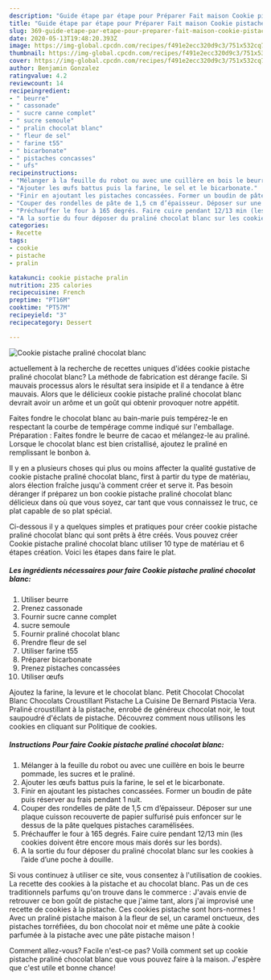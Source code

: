 ```yaml
---
description: "Guide étape par étape pour Préparer Fait maison Cookie pistache praliné chocolat blanc"
title: "Guide étape par étape pour Préparer Fait maison Cookie pistache praliné chocolat blanc"
slug: 369-guide-etape-par-etape-pour-preparer-fait-maison-cookie-pistache-praline-chocolat-blanc
date: 2020-05-13T19:48:20.393Z
image: https://img-global.cpcdn.com/recipes/f491e2ecc320d9c3/751x532cq70/cookie-pistache-praline-chocolat-blanc-photo-principale-de-la-recette.jpg
thumbnail: https://img-global.cpcdn.com/recipes/f491e2ecc320d9c3/751x532cq70/cookie-pistache-praline-chocolat-blanc-photo-principale-de-la-recette.jpg
cover: https://img-global.cpcdn.com/recipes/f491e2ecc320d9c3/751x532cq70/cookie-pistache-praline-chocolat-blanc-photo-principale-de-la-recette.jpg
author: Benjamin Gonzalez
ratingvalue: 4.2
reviewcount: 14
recipeingredient:
- " beurre"
- " cassonade"
- " sucre canne complet"
- " sucre semoule"
- " pralin chocolat blanc"
- " fleur de sel"
- " farine t55"
- " bicarbonate"
- " pistaches concasses"
- " ufs"
recipeinstructions:
- "Mélanger à la feuille du robot ou avec une cuillère en bois le beurre pommade, les sucres et le praliné."
- "Ajouter les œufs battus puis la farine, le sel et le bicarbonate."
- "Finir en ajoutant les pistaches concassées. Former un boudin de pâte puis réserver au frais pendant 1 nuit."
- "Couper des rondelles de pâte de 1,5 cm d’épaisseur. Déposer sur une plaque cuisson recouverte de papier sulfurisé puis enfoncer sur le dessus de la pâte quelques pistaches caramélisées."
- "Préchauffer le four à 165 degrés. Faire cuire pendant 12/13 min (les cookies doivent être encore mous mais dorés sur les bords)."
- "A la sortie du four déposer du praliné chocolat blanc sur les cookies à l’aide d’une poche à douille."
categories:
- Recette
tags:
- cookie
- pistache
- pralin

katakunci: cookie pistache pralin 
nutrition: 235 calories
recipecuisine: French
preptime: "PT16M"
cooktime: "PT57M"
recipeyield: "3"
recipecategory: Dessert

---
```



![Cookie pistache praliné chocolat blanc](https://img-global.cpcdn.com/recipes/f491e2ecc320d9c3/751x532cq70/cookie-pistache-praline-chocolat-blanc-photo-principale-de-la-recette.jpg)

actuellement à la recherche de recettes uniques d'idées cookie pistache praliné chocolat blanc? La méthode de fabrication est dérange facile. Si mauvais processus alors le résultat sera insipide et il a tendance à être mauvais. Alors que le délicieux cookie pistache praliné chocolat blanc devrait avoir un arôme et un goût qui obtenir provoquer notre appétit.

Faites fondre le chocolat blanc au bain-marie puis tempérez-le en respectant la courbe de tempérage comme indiqué sur l&#39;emballage. Préparation : Faites fondre le beurre de cacao et mélangez-le au praliné. Lorsque le chocolat blanc est bien cristallisé, ajoutez le praliné en remplissant le bonbon à.

Il y en a plusieurs choses qui plus ou moins affecter la qualité gustative de cookie pistache praliné chocolat blanc, first à partir du type de matériau, alors élection fraîche jusqu'à comment créer et serve it. Pas besoin déranger if préparez un bon cookie pistache praliné chocolat blanc délicieux dans où que vous soyez, car tant que vous connaissez le truc, ce plat capable de so plat spécial.


Ci-dessous il y a quelques simples et pratiques pour créer cookie pistache praliné chocolat blanc qui sont prêts à être créés. Vous pouvez créer Cookie pistache praliné chocolat blanc utiliser 10 type de matériau et 6 étapes création. Voici les étapes dans faire le plat.

<!--inarticleads1-->

##### Les ingrédients nécessaires pour faire Cookie pistache praliné chocolat blanc:

1. Utiliser  beurre
1. Prenez  cassonade
1. Fournir  sucre canne complet
1.   sucre semoule
1. Fournir  praliné chocolat blanc
1. Prendre  fleur de sel
1. Utiliser  farine t55
1. Préparer  bicarbonate
1. Prenez  pistaches concassées
1. Utiliser  œufs


Ajoutez la farine, la levure et le chocolat blanc. Petit Chocolat Chocolat Blanc Chocolats Croustillant Pistache La Cuisine De Bernard Pistacia Vera. Praliné croustillant à la pistache, enrobé de généreux chocolat noir, le tout saupoudré d&#39;éclats de pistache. Découvrez comment nous utilisons les cookies en cliquant sur Politique de cookies. 

<!--inarticleads2-->

##### Instructions Pour faire Cookie pistache praliné chocolat blanc:

1. Mélanger à la feuille du robot ou avec une cuillère en bois le beurre pommade, les sucres et le praliné.
1. Ajouter les œufs battus puis la farine, le sel et le bicarbonate.
1. Finir en ajoutant les pistaches concassées. Former un boudin de pâte puis réserver au frais pendant 1 nuit.
1. Couper des rondelles de pâte de 1,5 cm d’épaisseur. Déposer sur une plaque cuisson recouverte de papier sulfurisé puis enfoncer sur le dessus de la pâte quelques pistaches caramélisées.
1. Préchauffer le four à 165 degrés. Faire cuire pendant 12/13 min (les cookies doivent être encore mous mais dorés sur les bords).
1. A la sortie du four déposer du praliné chocolat blanc sur les cookies à l’aide d’une poche à douille.


Si vous continuez à utiliser ce site, vous consentez à l&#39;utilisation de cookies. La recette des cookies à la pistache et au chocolat blanc. Pas un de ces traditionnels parfums qu&#39;on trouve dans le commerce : J&#39;avais envie de retrouver ce bon goût de pistache que j&#39;aime tant, alors j&#39;ai improvisé une recette de cookies à la pistache. Ces cookies pistache sont hors-normes ! Avec un praliné pistache maison à la fleur de sel, un caramel onctueux, des pistaches torréfiées, du bon chocolat noir et même une pâte à cookie parfumée à la pistache avec une pâte pistache maison ! 


Comment allez-vous? Facile n'est-ce pas? Voilà comment set up cookie pistache praliné chocolat blanc que vous pouvez faire à la maison. J'espère que c'est utile et bonne chance!
